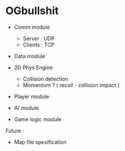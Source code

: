 # OGbullshit

- Comm module
  - Server : UDP
  - Clients : TCP
  
- Data module

- 2D Phys Engine
  - Collision detection
  - Momentum ? ( recoil - collision impact )
 
- Player module

- AI module

- Game logic module


Future :

- Map file spesification
